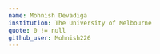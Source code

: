 ```yaml
---
name: Mohnish Devadiga
institution: The University of Melbourne
quote: 0 != null
github_user: Mohnish226
---
```

